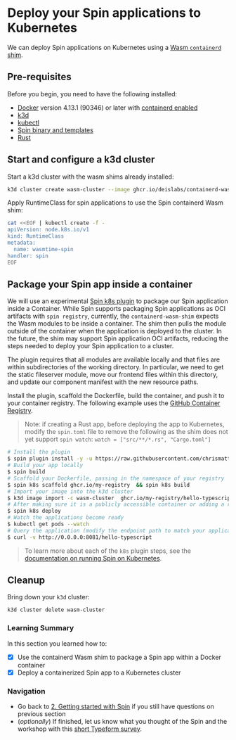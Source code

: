 # Deploy your Spin applications to Kubernetes

We can deploy Spin applications on Kubernetes using a [Wasm `containerd` shim](https://github.com/deislabs/containerd-wasm-shims/blob/main/containerd-shim-spin-v1/quickstart.md).

## Pre-requisites

Before you begin, you need to have the following installed:

- [Docker](https://docs.docker.com/install/) version 4.13.1 (90346) or later with [containerd enabled](https://docs.docker.com/desktop/containerd/)
- [k3d](https://k3d.io/v5.4.6/#installation)
- [kubectl](https://kubernetes.io/docs/tasks/tools/#kubectl)
- [Spin binary and templates](https://spin.fermyon.dev/quickstart/)
- [Rust](https://www.rust-lang.org/tools/install)

## Start and configure a k3d cluster

Start a k3d cluster with the wasm shims already installed:

```bash
k3d cluster create wasm-cluster --image ghcr.io/deislabs/containerd-wasm-shims/examples/k3d:v0.5.1 -p "8081:80@loadbalancer" --agents 2
```

Apply RuntimeClass for spin applications to use the Spin containerd Wasm shim:

```bash
cat <<EOF | kubectl create -f -
apiVersion: node.k8s.io/v1
kind: RuntimeClass
metadata:
  name: wasmtime-spin
handler: spin
EOF
```

## Package your Spin app inside a container

We will use an experimental [Spin k8s plugin](https://github.com/chrismatteson/spin-plugin-k8s) to package our Spin application inside a Container. While Spin supports packaging Spin applications as OCI artifacts with `spin registry`, currently, the `containerd-wasm-shim` expects the Wasm modules to be inside a container. The shim then pulls the module outside of the container when the application is deployed to the cluster. In the future, the shim may support Spin application OCI artifacts, reducing the steps needed to deploy your Spin application to a cluster.

The plugin requires that all modules are available locally and that files are within subdirectories of the working directory. In particular, we need to get the static fileserver module, move our frontend files within this directory, and update our component manifest with the new resource paths.

Install the plugin, scaffold the Dockerfile, build the container, and push it to your container registry. The following example uses the [GitHub Container Registry](https://docs.github.com/en/packages/working-with-a-github-packages-registry/working-with-the-container-registry).

> Note: if creating a Rust app, before deploying the app to Kubernetes, modify the `spin.toml` file to remove the following as the shim does not yet support `spin watch`: `watch = ["src/**/*.rs", "Cargo.toml"]`

```bash
# Install the plugin
$ spin plugin install -y -u https://raw.githubusercontent.com/chrismatteson/spin-plugin-k8s/main/k8s.json
# Build your app locally
$ spin build
# Scaffold your Dockerfile, passing in the namespace of your registry
$ spin k8s scaffold ghcr.io/my-registry  && spin k8s build
# Import your image into the k3d cluster
$ k3d image import -c wasm-cluster  ghcr.io/my-registry/hello-typescript:0.1.0
# After making sure it is a publicly accessible container or adding a regcred to your `deploy.yaml`
$ spin k8s deploy
# Watch the applications become ready
$ kubectl get pods --watch
# Query the application (modify the endpoint path to match your application name)
$ curl -v http://0.0.0.0:8081/hello-typescript
```

> To learn more about each of the `k8s` plugin steps, see the [documentation on running Spin on Kubernetes](https://developer.fermyon.com/spin/kubernetes).

## Cleanup

Bring down your `k3d` cluster:

```bash
k3d cluster delete wasm-cluster
```

### Learning Summary

In this section you learned how to:

- [x] Use the containerd Wasm shim to package a Spin app within a Docker container
- [x] Deploy a containerized Spin app to a Kubernetes cluster 

### Navigation
- Go back to [2. Getting started with Spin](02-spin-getting-started.md) if you still have questions on previous section
- (_optionally_) If finished, let us know what you thought of the Spin and the workshop with this [short Typeform survey](https://fibsu0jcu2g.typeform.com/to/RK08OLSy#hubspot_utk=xxxxx&hubspot_page_name=xxxxx&hubspot_page_url=xxxxx).
